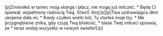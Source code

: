 [p]Zmieniłeś w taniec moją skargę i płacz, nie mogę już milczeć. * Będę Ci śpiewał, wypełniony radością Twą. (Oeo!) /bis[/p][p]Twa uzdrawiająca dłoń ukojenie dała mi. * Kiedy czułem wielki ból, Ty otarłeś moje łzy. * Me przygnębienie znika, gdy czuję Twą bliskość, * blask Twej miłości sprawia, że * teraz widzę wszystko w nowym świetle![/p]